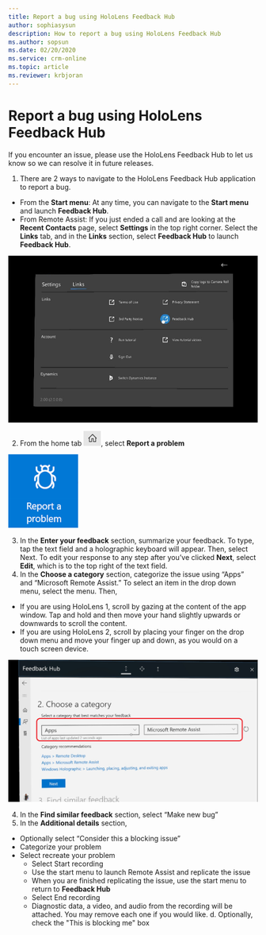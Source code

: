 ```yaml
---
title: Report a bug using HoloLens Feedback Hub
author: sophiasysun
description: How to report a bug using HoloLens Feedback Hub
ms.author: sopsun
ms.date: 02/20/2020
ms.service: crm-online
ms.topic: article
ms.reviewer: krbjoran
---
```

# Report a bug using HoloLens Feedback Hub

If you encounter an issue, please use the HoloLens Feedback Hub to let us know so we can resolve it in future releases.

1.	There are 2 ways to navigate to the HoloLens Feedback Hub application to report a bug. 
* From the **Start menu**: At any time, you can navigate to the **Start menu** and launch **Feedback Hub**. 
* From Remote Assist: If you just ended a call and are looking at the **Recent Contacts** page, select **Settings** in the top right corner. Select the **Links** tab, and in the **Links** section, select **Feedback Hub** to launch **Feedback Hub**. 

![Links](media/RAHL_SettingsLinks.png "Links")



2. From the home tab ![Home](media/RAHL_FeedbackHubHome.png "Home"), select **Report a problem**

![Report](media/RAHL_FeedbackHubReport.png "Report")

3.	In the **Enter your feedback** section, summarize your feedback. To type, tap the text field and a holographic keyboard will appear. Then, select Next. To edit your response to any step after you’ve clicked **Next**, select **Edit**, which is to the top right of the text field. 
4.	In the **Choose a category** section, categorize the issue using “Apps” and “Microsoft Remote Assist.” To select an item in the drop down menu, select the menu. Then,
* If you are using HoloLens 1, scroll by gazing at the content of the app window. Tap and hold and then move your hand slightly upwards or downwards to scroll the content.
* If you are using HoloLens 2, scroll by placing your finger on the drop down menu and move your finger up and down, as you would on a touch screen device. 

![Category](media/RAHL_FeedbackHubChooseCategory.png "Category")

4.	In the **Find similar feedback** section, select “Make new bug”
5.	In the **Additional details** section, 
* Optionally select “Consider this a blocking issue”  
* Categorize your problem 
* Select recreate your problem 
  * Select Start recording
  * Use the start menu to launch Remote Assist and replicate the issue
  * When you are finished replicating the issue, use the start menu to return to **Feedback Hub**
  * Select End recording
  * Diagnostic data, a video, and audio from the recording will be attached. You may remove each one if you would like. 
d.	Optionally, check the "This is blocking me" box

